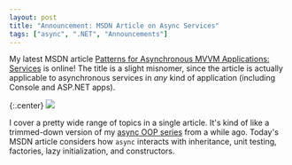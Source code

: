 ```yaml
---
layout: post
title: "Announcement: MSDN Article on Async Services"
tags: ["async", ".NET", "Announcements"]
---
```



My latest MSDN article [Patterns for Asynchronous MVVM Applications: Services](http://msdn.microsoft.com/en-us/magazine/dn683795.aspx) is online! The title is a slight misnomer, since the article is actually applicable to asynchronous services in _any_ kind of application (including Console and ASP.NET apps).



{:.center}
![](http://2.bp.blogspot.com/-po_lqTkxvA0/U2KUjEUL5DI/AAAAAAAALgg/A-zm3a45tk4/s1600/dd799403.cover_lrg(en-us,MSDN.10).jpg)



I cover a pretty wide range of topics in a single article. It's kind of like a trimmed-down version of my [async OOP series](http://blog.stephencleary.com/search/label/async%20oop) from a while ago. Today's MSDN article considers how `async` interacts with inheritance, unit testing, factories, lazy initialization, and constructors.

